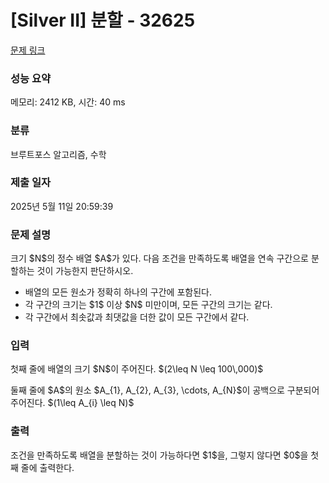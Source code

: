 # [Silver II] 분할 - 32625 

[문제 링크](https://www.acmicpc.net/problem/32625) 

### 성능 요약

메모리: 2412 KB, 시간: 40 ms

### 분류

브루트포스 알고리즘, 수학

### 제출 일자

2025년 5월 11일 20:59:39

### 문제 설명

<p>크기 $N$의 정수 배열 $A$가 있다. 다음 조건을 만족하도록 배열을 연속 구간으로 분할하는 것이 가능한지 판단하시오.</p>

<ul>
	<li>배열의 모든 원소가 정확히 하나의 구간에 포함된다.</li>
	<li>각 구간의 크기는 $1$ 이상 $N$ 미만이며, 모든 구간의 크기는 같다.</li>
	<li>각 구간에서 최솟값과 최댓값을 더한 값이 모든 구간에서 같다.</li>
</ul>

### 입력 

 <p>첫째 줄에 배열의 크기 $N$이 주어진다. $(2\leq N \leq 100\,000)$</p>

<p>둘째 줄에 $A$의 원소 $A_{1}, A_{2}, A_{3}, \cdots, A_{N}$이 공백으로 구분되어 주어진다. $(1\leq A_{i} \leq N)$</p>

### 출력 

 <p>조건을 만족하도록 배열을 분할하는 것이 가능하다면 $1$을, 그렇지 않다면 $0$을 첫째 줄에 출력한다.</p>

